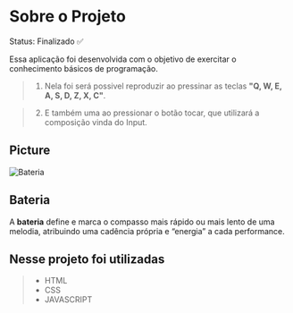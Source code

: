 # Sobre o Projeto

Status: Finalizado ✅

 Essa aplicação foi desenvolvida com o objetivo de exercitar o conhecimento básicos de programação. 

>1. Nela foi será possivel reproduzir ao pressinar as teclas **"Q, W, E, A, S, D, Z, X, C"**.

>2. E também uma ao pressionar o botão tocar, que utilizará a composição vinda do Input.

## Picture
![Bateria](https://user-images.githubusercontent.com/79663619/176559489-9f48b757-d65e-4f69-984a-019013f96756.png)

## Bateria 
A **bateria** define e marca o compasso mais rápido ou mais lento de uma melodia, atribuindo uma cadência própria e “energia” a cada performance.

## Nesse projeto foi utilizadas
>* HTML
>* CSS
>* JAVASCRIPT
